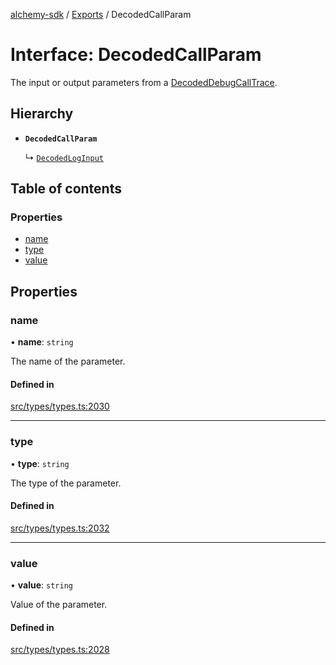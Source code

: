 [alchemy-sdk](../README.md) / [Exports](../modules.md) / DecodedCallParam

# Interface: DecodedCallParam

The input or output parameters from a [DecodedDebugCallTrace](DecodedDebugCallTrace.md).

## Hierarchy

- **`DecodedCallParam`**

  ↳ [`DecodedLogInput`](DecodedLogInput.md)

## Table of contents

### Properties

- [name](DecodedCallParam.md#name)
- [type](DecodedCallParam.md#type)
- [value](DecodedCallParam.md#value)

## Properties

### name

• **name**: `string`

The name of the parameter.

#### Defined in

[src/types/types.ts:2030](https://github.com/alchemyplatform/alchemy-sdk-js/blob/8dc500a/src/types/types.ts#L2030)

___

### type

• **type**: `string`

The type of the parameter.

#### Defined in

[src/types/types.ts:2032](https://github.com/alchemyplatform/alchemy-sdk-js/blob/8dc500a/src/types/types.ts#L2032)

___

### value

• **value**: `string`

Value of the parameter.

#### Defined in

[src/types/types.ts:2028](https://github.com/alchemyplatform/alchemy-sdk-js/blob/8dc500a/src/types/types.ts#L2028)
